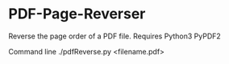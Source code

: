 # PDF-Page-Reverser
Reverse the page order of a PDF file. 
Requires 
Python3
PyPDF2

Command line
./pdfReverse.py &lt;filename.pdf>
